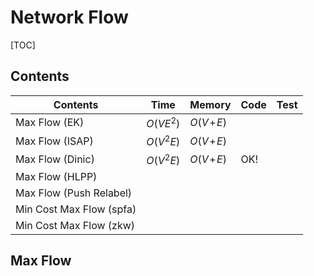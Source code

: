 # Network Flow



[TOC]



## Contents

| Contents                 | Time      | Memory       | Code | Test |
| ------------------------ | --------- | ------------ | ---- | ---- |
| Max Flow (EK)            | $O(VE^2)$ | $O(V\!+\!E)$ |      |      |
| Max Flow (ISAP)          | $O(V^2E)$ | $O(V\!+\!E)$ |      |      |
| Max Flow (Dinic)         | $O(V^2E)$ | $O(V\!+\!E)$ | OK!  |      |
| Max Flow (HLPP)          |           |              |      |      |
| Max Flow (Push Relabel)  |           |              |      |      |
| Min Cost Max Flow (spfa) |           |              |      |      |
| Min Cost Max Flow (zkw)  |           |              |      |      |



## Max Flow

